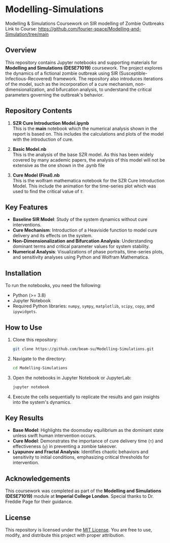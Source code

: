 # Modelling-Simulations
Modelling &amp; Simulations Coursework on SIR modelling of Zombie Outbreaks
Link to Course: https://github.com/fourier-space/Modelling-and-Simulation/tree/main

## Overview

This repository contains Jupyter notebooks and supporting materials for **Modelling and Simulations (DESE71019)** coursework. The project explores the dynamics of a fictional zombie outbreak using SIR (Susceptible-Infectious-Recovered) framework. The repository also introduces iterations of the model, such as the incorporation of a cure mechanism, non-dimensionalization, and bifurcation analysis, to understand the critical parameters governing the outbreak's behavior.

## Repository Contents

1. **SZR Cure Introduction Model.ipynb**  
   This is the **main** notebook which the numerical analysis shown in the report is based on. This includes the calculations and plots of the model with the introduction of cure.

2. **Basic Model.nb**  
   This is the analysis of the base SZR model. As this has been widely covered by many academic papers, the analysis of this model will not be extensive as the one shown in the .pynb file

3. **Cure Model (Final).nb**  
   This is the wolfram mathematica notebook for the SZR Cure Introduction Model. This include the animation for the time-series plot which was used to find the critical value of $\tau$.

## Key Features

- **Baseline SIR Model**: Study of the system dynamics without cure interventions.
- **Cure Mechanism**: Introduction of a Heaviside function to model cure delivery and its effects on the system.
- **Non-Dimensionalization and Bifurcation Analysis**: Understanding dominant terms and critical parameter values for system stability.
- **Numerical Analysis**: Visualizations of phase portraits, time-series plots, and sensitivity analyses using Python and Wolfram Mathematica.

## Installation

To run the notebooks, you need the following:

- Python (>= 3.8)
- Jupyter Notebook
- Required Python libraries: `numpy`, `sympy`, `matplotlib`, `scipy`, `copy`, and `ipywidgets`.

## How to Use

1. Clone this repository:

   ```bash
   git clone https://github.com/beam-su/Modelling-Simulations.git
   ```

2. Navigate to the directory:

   ```bash
   cd Modelling-Simulations
   ```

3. Open the notebooks in Jupyter Notebook or JupyterLab:

   ```bash
   jupyter notebook
   ```

4. Execute the cells sequentially to replicate the results and gain insights into the system's dynamics.

## Key Results

- **Base Model**: Highlights the doomsday equilibrium as the dominant state unless swift human intervention occurs.
- **Cure Model**: Demonstrates the importance of cure delivery time (`τ`) and effectiveness (`γ`) in preventing a zombie takeover.
- **Lyapunov and Fractal Analysis**: Identifies chaotic behaviors and sensitivity to initial conditions, emphasizing critical thresholds for intervention.

## Acknowledgements

This coursework was completed as part of the **Modelling and Simulations (DESE71019)** module at **Imperial College London**. Special thanks to Dr. Freddie Page for their guidance.

## License

This repository is licensed under the [MIT License](LICENSE). You are free to use, modify, and distribute this project with proper attribution.
